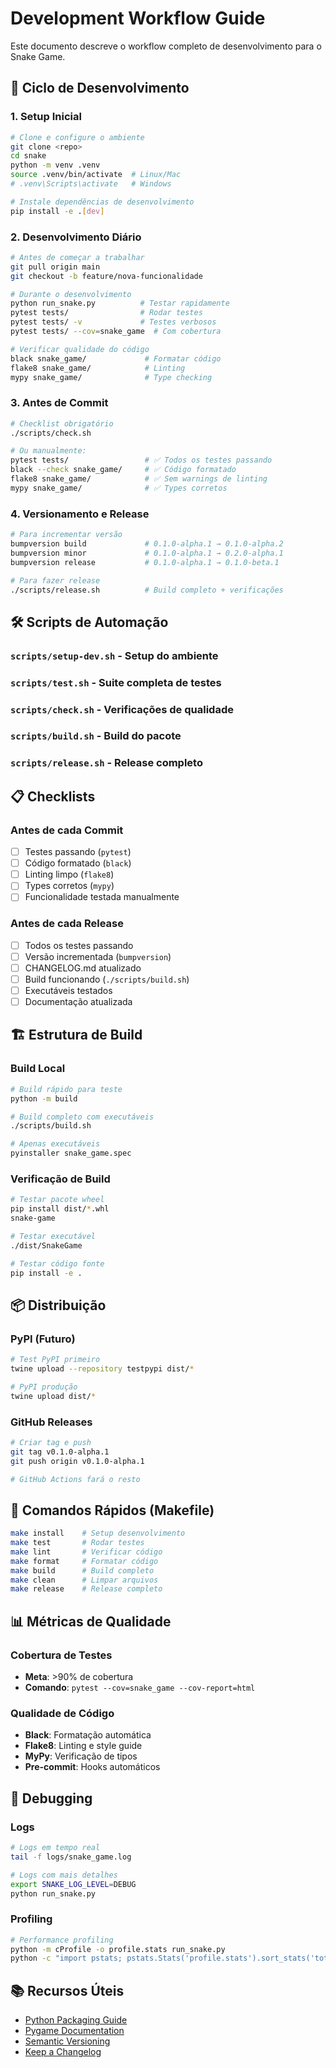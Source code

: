 # Development Workflow Guide

Este documento descreve o workflow completo de desenvolvimento para o Snake Game.

## 🔄 Ciclo de Desenvolvimento

### 1. Setup Inicial
```bash
# Clone e configure o ambiente
git clone <repo>
cd snake
python -m venv .venv
source .venv/bin/activate  # Linux/Mac
# .venv\Scripts\activate   # Windows

# Instale dependências de desenvolvimento
pip install -e .[dev]
```

### 2. Desenvolvimento Diário
```bash
# Antes de começar a trabalhar
git pull origin main
git checkout -b feature/nova-funcionalidade

# Durante o desenvolvimento
python run_snake.py          # Testar rapidamente
pytest tests/                # Rodar testes
pytest tests/ -v             # Testes verbosos
pytest tests/ --cov=snake_game  # Com cobertura

# Verificar qualidade do código
black snake_game/             # Formatar código
flake8 snake_game/            # Linting
mypy snake_game/              # Type checking
```

### 3. Antes de Commit
```bash
# Checklist obrigatório
./scripts/check.sh

# Ou manualmente:
pytest tests/                 # ✅ Todos os testes passando
black --check snake_game/     # ✅ Código formatado
flake8 snake_game/            # ✅ Sem warnings de linting
mypy snake_game/              # ✅ Types corretos
```

### 4. Versionamento e Release
```bash
# Para incrementar versão
bumpversion build             # 0.1.0-alpha.1 → 0.1.0-alpha.2
bumpversion minor             # 0.1.0-alpha.1 → 0.2.0-alpha.1
bumpversion release           # 0.1.0-alpha.1 → 0.1.0-beta.1

# Para fazer release
./scripts/release.sh          # Build completo + verificações
```

## 🛠️ Scripts de Automação

### `scripts/setup-dev.sh` - Setup do ambiente
### `scripts/test.sh` - Suite completa de testes  
### `scripts/check.sh` - Verificações de qualidade
### `scripts/build.sh` - Build do pacote
### `scripts/release.sh` - Release completo

## 📋 Checklists

### Antes de cada Commit
- [ ] Testes passando (`pytest`)
- [ ] Código formatado (`black`)
- [ ] Linting limpo (`flake8`)
- [ ] Types corretos (`mypy`)
- [ ] Funcionalidade testada manualmente

### Antes de cada Release
- [ ] Todos os testes passando
- [ ] Versão incrementada (`bumpversion`)
- [ ] CHANGELOG.md atualizado
- [ ] Build funcionando (`./scripts/build.sh`)
- [ ] Executáveis testados
- [ ] Documentação atualizada

## 🏗️ Estrutura de Build

### Build Local
```bash
# Build rápido para teste
python -m build

# Build completo com executáveis
./scripts/build.sh

# Apenas executáveis
pyinstaller snake_game.spec
```

### Verificação de Build
```bash
# Testar pacote wheel
pip install dist/*.whl
snake-game

# Testar executável
./dist/SnakeGame

# Testar código fonte
pip install -e .
```

## 📦 Distribuição

### PyPI (Futuro)
```bash
# Test PyPI primeiro
twine upload --repository testpypi dist/*

# PyPI produção
twine upload dist/*
```

### GitHub Releases
```bash
# Criar tag e push
git tag v0.1.0-alpha.1
git push origin v0.1.0-alpha.1

# GitHub Actions fará o resto
```

## 🚀 Comandos Rápidos (Makefile)

```bash
make install    # Setup desenvolvimento
make test       # Rodar testes
make lint       # Verificar código
make format     # Formatar código
make build      # Build completo
make clean      # Limpar arquivos
make release    # Release completo
```

## 📊 Métricas de Qualidade

### Cobertura de Testes
- **Meta**: >90% de cobertura
- **Comando**: `pytest --cov=snake_game --cov-report=html`

### Qualidade de Código
- **Black**: Formatação automática
- **Flake8**: Linting e style guide
- **MyPy**: Verificação de tipos
- **Pre-commit**: Hooks automáticos

## 🐛 Debugging

### Logs
```bash
# Logs em tempo real
tail -f logs/snake_game.log

# Logs com mais detalhes
export SNAKE_LOG_LEVEL=DEBUG
python run_snake.py
```

### Profiling
```bash
# Performance profiling
python -m cProfile -o profile.stats run_snake.py
python -c "import pstats; pstats.Stats('profile.stats').sort_stats('tottime').print_stats(10)"
```

## 📚 Recursos Úteis

- [Python Packaging Guide](https://packaging.python.org/)
- [Pygame Documentation](https://www.pygame.org/docs/)
- [Semantic Versioning](https://semver.org/)
- [Keep a Changelog](https://keepachangelog.com/)
